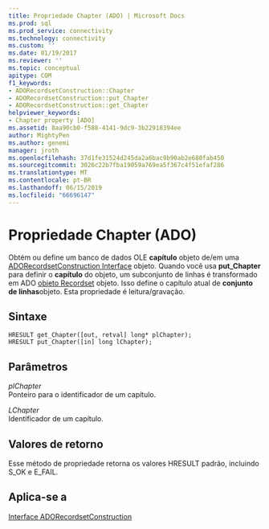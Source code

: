 ```yaml
---
title: Propriedade Chapter (ADO) | Microsoft Docs
ms.prod: sql
ms.prod_service: connectivity
ms.technology: connectivity
ms.custom: ''
ms.date: 01/19/2017
ms.reviewer: ''
ms.topic: conceptual
apitype: COM
f1_keywords:
- ADORecordsetConstruction::Chapter
- ADORecordsetConstruction::put_Chapter
- ADORecordsetConstruction::get_Chapter
helpviewer_keywords:
- Chapter property [ADO]
ms.assetid: 8aa90cb0-f588-4141-9dc9-3b22918394ee
author: MightyPen
ms.author: genemi
manager: jroth
ms.openlocfilehash: 37d1fe31524d245da2a6bac9b90ab2e680fab450
ms.sourcegitcommit: 3026c22b7fba19059a769ea5f367c4f51efaf286
ms.translationtype: MT
ms.contentlocale: pt-BR
ms.lasthandoff: 06/15/2019
ms.locfileid: "66696147"
---
```

# <a name="chapter-property-ado"></a>Propriedade Chapter (ADO)
Obtém ou define um banco de dados OLE **capítulo** objeto de/em uma [ADORecordsetConstruction Interface](../../../ado/reference/ado-api/adorecordsetconstruction-interface.md) objeto. Quando você usa **put_Chapter** para definir o **capítulo** do objeto, um subconjunto de linhas é transformado em ADO [objeto Recordset](../../../ado/reference/ado-api/recordset-object-ado.md) objeto. Isso define o capítulo atual de **conjunto de linhas**objeto. Esta propriedade é leitura/gravação.  
  
## <a name="syntax"></a>Sintaxe  
  
```  
HRESULT get_Chapter([out, retval] long* plChapter);  
HRESULT put_Chapter([in] long lChapter);  
```  
  
## <a name="parameters"></a>Parâmetros  
 *plChapter*  
 Ponteiro para o identificador de um capítulo.  
  
 *LChapter*  
 Identificador de um capítulo.  
  
## <a name="return-values"></a>Valores de retorno  
 Esse método de propriedade retorna os valores HRESULT padrão, incluindo S_OK e E_FAIL.  
  
## <a name="applies-to"></a>Aplica-se a  
 [Interface ADORecordsetConstruction](../../../ado/reference/ado-api/adorecordsetconstruction-interface.md)
